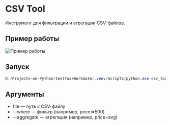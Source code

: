 # CSV Tool

Инструмент для фильтрации и агрегации CSV-файлов.

## Пример работы

![Пример работы](testTaskWorkmate\csv_tool\testScrin\image.png )

## Запуск

```powershell
D:/Projects-on-Python/testTaskWorkmate/.venv/Scripts/python.exe csv_tool/main.py "C:\\Users\\avdon\\Downloads\\products.csv" --where "price=>500"
```

## Аргументы
- file — путь к CSV-файлу
- --where — фильтр (например, price=>500)
- --aggregate — агрегация (например, price=avg)